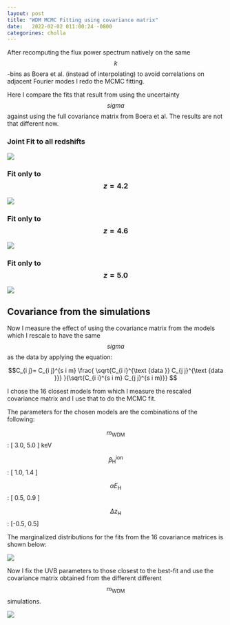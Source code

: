 ```yaml
---
layout: post
title: "WDM MCMC Fitting using covariance matrix"
date:   2022-02-02 011:00:24 -0800
categorines: cholla
---
```



After recomputing the flux power spectrum natively on the same $$k$$-bins as Boera et al. (instead of interpolating) to avoid correlations on adjacent Fourier modes I redo the MCMC fitting.

Here I compare the fits that result from using the uncertainty $$sigma$$ against using the full covariance matrix from Boera et al. The results are not that different now.
  

### Joint Fit to all redshifts
<img src="{{ site.url }}assets/images/wdm_mcmc_fit_covariance_matrix/corner_all.png">


### Fit only to $$z=4.2$$
<img src="{{ site.url }}assets/images/wdm_mcmc_fit_covariance_matrix/corner_r0.png">

### Fit only to $$z=4.6$$
<img src="{{ site.url }}assets/images/wdm_mcmc_fit_covariance_matrix/corner_r1.png">

### Fit only to $$z=5.0$$
<img src="{{ site.url }}assets/images/wdm_mcmc_fit_covariance_matrix/corner_r2.png">


## Covariance from the simulations


Now I measure the effect of using the covariance matrix from the models which I rescale to have the same $$sigma$$ as the data by applying the equation:


$$C_{i j}= C_{i j}^{s i m} \frac{ \sqrt{C_{i i}^{\text {data }} C_{j j}^{\text {data }}} }{\sqrt{C_{i i}^{s i m} C_{j j}^{s i m}}}  $$


I chose the 16 closest models from which I measure the rescaled covariance matrix and I use that to do the MCMC fit. 

The parameters for the chosen models are the combinations of the following:


$$ m_{\mathrm{WDM}}$$: [ 3.0,  5.0 ] keV

$$\beta_{\mathrm{H}}^{\mathrm{ion}} $$: [ 1.0, 1.4 ]

$$ \alpha E_{\mathrm{H}} $$: [ 0.5, 0.9 ]

$$ \Delta z_{\mathrm{H}} $$: [-0.5, 0.5]
 
The marginalized distributions for the fits from the 16 covariance matrices is shown below:

<img src="{{ site.url }}assets/images/wdm_mcmc_fit_covariance_matrix/marginalized_closest_to_best_fit.png">

Now I fix the UVB parameters to those closest to the best-fit and use the covariance matrix obtained from the different different $$m_\mathrm{WDM}$$ simulations.  


<img src="{{ site.url }}assets/images/wdm_mcmc_fit_covariance_matrix/marginalized_wdm_masses_bootstrap.png">
